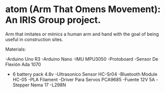 # atom (Arm That Omens Movement): An IRIS Group project.

Arm that imitates or mimics a human arm and hand with the goal of being useful in construction
sites.

Materials:

-Arduino Uno R3
-Arduino Nano
-IMU MPU3050
-Protoboard
-Sensor De Flexión Ada 1070
- 6 battery pack 4.8v
-Ultrasonico Sensor HC-Sr04
-Bluetooth Module HC-05
-PLA Filament
-Driver Para Servos PCA9685
-Fuente 12V 5A
-Stepper Nema 17
-L298N
